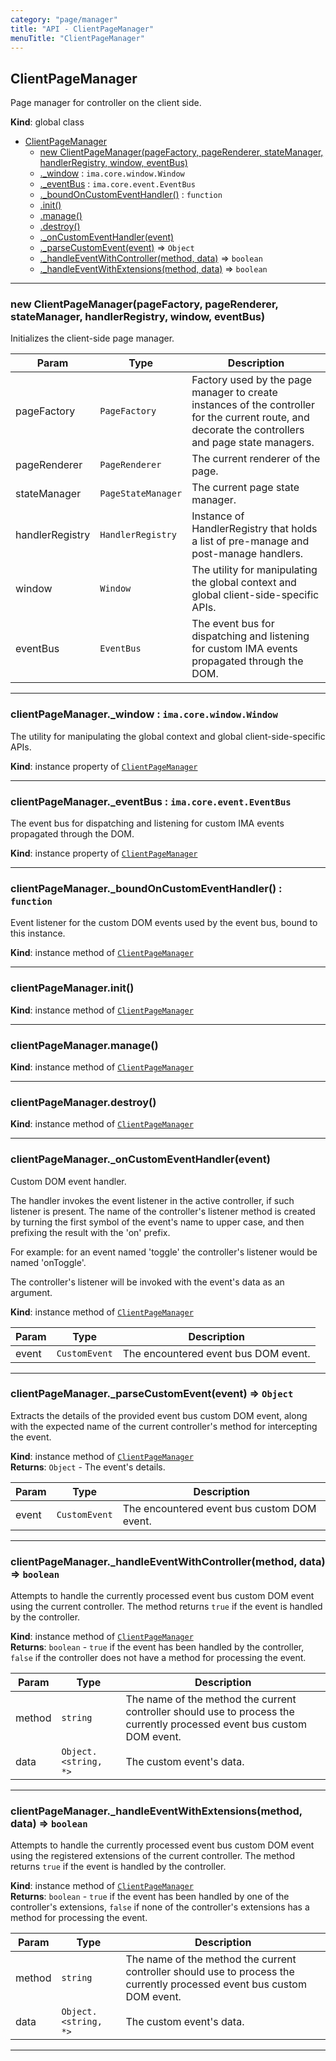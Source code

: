 ```yaml
---
category: "page/manager"
title: "API - ClientPageManager"
menuTitle: "ClientPageManager"
---
```


## ClientPageManager&nbsp;<a name="ClientPageManager" href="https://github.com/seznam/ima/blob/v17.11.1/packages/core/src/page/manager/ClientPageManager.js#L13" target="_blank"><span class="icon"><i class="fas fa-external-link-alt fa-xs"></i></span></a>
Page manager for controller on the client side.

**Kind**: global class  

* [ClientPageManager](#ClientPageManager)
    * [new ClientPageManager(pageFactory, pageRenderer, stateManager, handlerRegistry, window, eventBus)](#new_ClientPageManager_new)
    * [._window](#ClientPageManager+_window) : <code>ima.core.window.Window</code>
    * [._eventBus](#ClientPageManager+_eventBus) : <code>ima.core.event.EventBus</code>
    * [._boundOnCustomEventHandler()](#ClientPageManager+_boundOnCustomEventHandler) : <code>function</code>
    * [.init()](#ClientPageManager+init)
    * [.manage()](#ClientPageManager+manage)
    * [.destroy()](#ClientPageManager+destroy)
    * [._onCustomEventHandler(event)](#ClientPageManager+_onCustomEventHandler)
    * [._parseCustomEvent(event)](#ClientPageManager+_parseCustomEvent) ⇒ <code>Object</code>
    * [._handleEventWithController(method, data)](#ClientPageManager+_handleEventWithController) ⇒ <code>boolean</code>
    * [._handleEventWithExtensions(method, data)](#ClientPageManager+_handleEventWithExtensions) ⇒ <code>boolean</code>


* * *

### new ClientPageManager(pageFactory, pageRenderer, stateManager, handlerRegistry, window, eventBus)&nbsp;<a name="new_ClientPageManager_new"></a>
Initializes the client-side page manager.


| Param | Type | Description |
| --- | --- | --- |
| pageFactory | <code>PageFactory</code> | Factory used by the page manager to        create instances of the controller for the current route, and        decorate the controllers and page state managers. |
| pageRenderer | <code>PageRenderer</code> | The current renderer of the page. |
| stateManager | <code>PageStateManager</code> | The current page state manager. |
| handlerRegistry | <code>HandlerRegistry</code> | Instance of HandlerRegistry that        holds a list of pre-manage and post-manage handlers. |
| window | <code>Window</code> | The utility for manipulating the global context        and global client-side-specific APIs. |
| eventBus | <code>EventBus</code> | The event bus for dispatching and listening        for custom IMA events propagated through the DOM. |


* * *

### clientPageManager.\_window : <code>ima.core.window.Window</code>&nbsp;<a name="ClientPageManager+_window" href="https://github.com/seznam/ima/blob/v17.11.1/packages/core/src/page/manager/ClientPageManager.js#L56" target="_blank"><span class="icon"><i class="fas fa-external-link-alt fa-xs"></i></span></a>
The utility for manipulating the global context and global
client-side-specific APIs.

**Kind**: instance property of [<code>ClientPageManager</code>](#ClientPageManager)  

* * *

### clientPageManager.\_eventBus : <code>ima.core.event.EventBus</code>&nbsp;<a name="ClientPageManager+_eventBus" href="https://github.com/seznam/ima/blob/v17.11.1/packages/core/src/page/manager/ClientPageManager.js#L64" target="_blank"><span class="icon"><i class="fas fa-external-link-alt fa-xs"></i></span></a>
The event bus for dispatching and listening for custom IMA events
propagated through the DOM.

**Kind**: instance property of [<code>ClientPageManager</code>](#ClientPageManager)  

* * *

### clientPageManager.\_boundOnCustomEventHandler() : <code>function</code>&nbsp;<a name="ClientPageManager+_boundOnCustomEventHandler" href="https://github.com/seznam/ima/blob/v17.11.1/packages/core/src/page/manager/ClientPageManager.js#L72" target="_blank"><span class="icon"><i class="fas fa-external-link-alt fa-xs"></i></span></a>
Event listener for the custom DOM events used by the event bus,
bound to this instance.

**Kind**: instance method of [<code>ClientPageManager</code>](#ClientPageManager)  

* * *

### clientPageManager.init()&nbsp;<a name="ClientPageManager+init" href="https://github.com/seznam/ima/blob/v17.11.1/packages/core/src/page/manager/ClientPageManager.js#L80" target="_blank"><span class="icon"><i class="fas fa-external-link-alt fa-xs"></i></span></a>
**Kind**: instance method of [<code>ClientPageManager</code>](#ClientPageManager)  

* * *

### clientPageManager.manage()&nbsp;<a name="ClientPageManager+manage" href="https://github.com/seznam/ima/blob/v17.11.1/packages/core/src/page/manager/ClientPageManager.js#L91" target="_blank"><span class="icon"><i class="fas fa-external-link-alt fa-xs"></i></span></a>
**Kind**: instance method of [<code>ClientPageManager</code>](#ClientPageManager)  

* * *

### clientPageManager.destroy()&nbsp;<a name="ClientPageManager+destroy" href="https://github.com/seznam/ima/blob/v17.11.1/packages/core/src/page/manager/ClientPageManager.js#L101" target="_blank"><span class="icon"><i class="fas fa-external-link-alt fa-xs"></i></span></a>
**Kind**: instance method of [<code>ClientPageManager</code>](#ClientPageManager)  

* * *

### clientPageManager.\_onCustomEventHandler(event)&nbsp;<a name="ClientPageManager+_onCustomEventHandler" href="https://github.com/seznam/ima/blob/v17.11.1/packages/core/src/page/manager/ClientPageManager.js#L126" target="_blank"><span class="icon"><i class="fas fa-external-link-alt fa-xs"></i></span></a>
Custom DOM event handler.

The handler invokes the event listener in the active controller, if such
listener is present. The name of the controller's listener method is
created by turning the first symbol of the event's name to upper case,
and then prefixing the result with the 'on' prefix.

For example: for an event named 'toggle' the controller's listener
would be named 'onToggle'.

The controller's listener will be invoked with the event's data as an
argument.

**Kind**: instance method of [<code>ClientPageManager</code>](#ClientPageManager)  

| Param | Type | Description |
| --- | --- | --- |
| event | <code>CustomEvent</code> | The encountered event bus DOM event. |


* * *

### clientPageManager.\_parseCustomEvent(event) ⇒ <code>Object</code>&nbsp;<a name="ClientPageManager+_parseCustomEvent" href="https://github.com/seznam/ima/blob/v17.11.1/packages/core/src/page/manager/ClientPageManager.js#L163" target="_blank"><span class="icon"><i class="fas fa-external-link-alt fa-xs"></i></span></a>
Extracts the details of the provided event bus custom DOM event, along
with the expected name of the current controller's method for
intercepting the event.

**Kind**: instance method of [<code>ClientPageManager</code>](#ClientPageManager)  
**Returns**: <code>Object</code> - The event's
        details.  

| Param | Type | Description |
| --- | --- | --- |
| event | <code>CustomEvent</code> | The encountered event bus custom DOM event. |


* * *

### clientPageManager.\_handleEventWithController(method, data) ⇒ <code>boolean</code>&nbsp;<a name="ClientPageManager+_handleEventWithController" href="https://github.com/seznam/ima/blob/v17.11.1/packages/core/src/page/manager/ClientPageManager.js#L184" target="_blank"><span class="icon"><i class="fas fa-external-link-alt fa-xs"></i></span></a>
Attempts to handle the currently processed event bus custom DOM event
using the current controller. The method returns <code>true</code> if the
event is handled by the controller.

**Kind**: instance method of [<code>ClientPageManager</code>](#ClientPageManager)  
**Returns**: <code>boolean</code> - <code>true</code> if the event has been handled by the
        controller, <code>false</code> if the controller does not have a
        method for processing the event.  

| Param | Type | Description |
| --- | --- | --- |
| method | <code>string</code> | The name of the method the current controller        should use to process the currently processed event bus custom        DOM event. |
| data | <code>Object.&lt;string, \*&gt;</code> | The custom event's data. |


* * *

### clientPageManager.\_handleEventWithExtensions(method, data) ⇒ <code>boolean</code>&nbsp;<a name="ClientPageManager+_handleEventWithExtensions" href="https://github.com/seznam/ima/blob/v17.11.1/packages/core/src/page/manager/ClientPageManager.js#L209" target="_blank"><span class="icon"><i class="fas fa-external-link-alt fa-xs"></i></span></a>
Attempts to handle the currently processed event bus custom DOM event
using the registered extensions of the current controller. The method
returns <code>true</code> if the event is handled by the controller.

**Kind**: instance method of [<code>ClientPageManager</code>](#ClientPageManager)  
**Returns**: <code>boolean</code> - <code>true</code> if the event has been handled by one of
        the controller's extensions, <code>false</code> if none of the
        controller's extensions has a method for processing the event.  

| Param | Type | Description |
| --- | --- | --- |
| method | <code>string</code> | The name of the method the current controller        should use to process the currently processed event bus custom        DOM event. |
| data | <code>Object.&lt;string, \*&gt;</code> | The custom event's data. |


* * *

